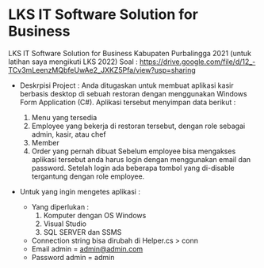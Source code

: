 # LKS IT Software Solution for Business
LKS IT Software Solution for Business Kabupaten Purbalingga 2021 (untuk latihan saya mengikuti LKS 2022)
Soal : https://drive.google.com/file/d/12_-TCv3mLeenzMQbfeUwAe2_JXKZ5Pfa/view?usp=sharing

- Deskrpisi Project :
  Anda ditugaskan untuk membuat aplikasi kasir berbasis desktop di sebuah restoran dengan menggunakan Windows Form Application (C#). Aplikasi tersebut menyimpan data berikut :
    1. Menu yang tersedia
    2. Employee yang bekerja di restoran tersebut, dengan role sebagai admin, kasir, atau chef
    3. Member
    4. Order yang pernah dibuat
  Sebelum employee bisa mengakses aplikasi tersebut anda harus login dengan menggunakan email dan password.
  Setelah login ada beberapa tombol yang di-disable tergantung dengan role employee.
 
- Untuk yang ingin mengetes aplikasi :
  - Yang diperlukan :
    1. Komputer dengan OS Windows
    2. Visual Studio
    3. SQL SERVER dan SSMS
  - Connection string bisa dirubah di Helper.cs > conn
  - Email admin = admin@admin.com
  - Password admin = admin

